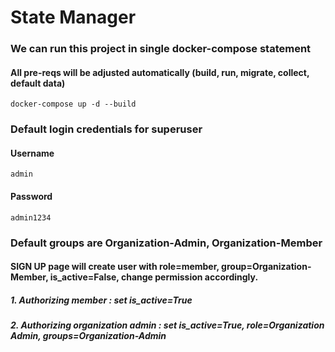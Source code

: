 # State Manager

### We can run this project in single docker-compose statement
#### All pre-reqs will be adjusted automatically (build, run, migrate, collect, default data)
```
docker-compose up -d --build
```

### Default login credentials for superuser

#### Username
```
admin
```
#### Password
```
admin1234
```

### Default groups are Organization-Admin, Organization-Member
#### SIGN UP page will create user with role=member, group=Organization-Member, is_active=False, change permission accordingly.
##### 1. Authorizing member : set is_active=True
##### 2. Authorizing organization admin : set is_active=True, role=Organization Admin, groups=Organization-Admin
